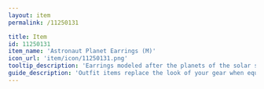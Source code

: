 ```yaml
---
layout: item
permalink: /11250131

title: Item
id: 11250131
item_name: 'Astronaut Planet Earrings (M)'
icon_url: 'item/icon/11250131.png'
tooltip_description: 'Earrings modeled after the planets of the solar system.'
guide_description: 'Outfit items replace the look of your gear when equipped.'
---
```

